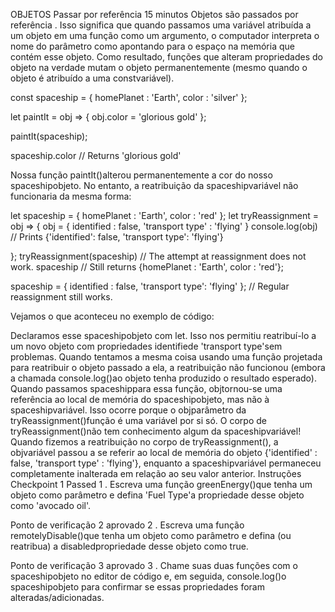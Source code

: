 OBJETOS
Passar por referência
15 minutos
Objetos são passados ​​por referência . Isso significa que quando passamos uma variável atribuída a um objeto em uma função como um argumento, o computador interpreta o nome do parâmetro como apontando para o espaço na memória que contém esse objeto. Como resultado, funções que alteram propriedades do objeto na verdade mutam o objeto permanentemente (mesmo quando o objeto é atribuído a uma constvariável).

const spaceship = {
  homePlanet : 'Earth',
  color : 'silver'
};
 
let paintIt = obj => {
  obj.color = 'glorious gold'
};
 
paintIt(spaceship);
 
spaceship.color // Returns 'glorious gold'
 

Nossa função paintIt()alterou permanentemente a cor do nosso spaceshipobjeto. No entanto, a reatribuição da spaceshipvariável não funcionaria da mesma forma:

let spaceship = {
  homePlanet : 'Earth',
  color : 'red'
};
let tryReassignment = obj => {
  obj = {
    identified : false, 
    'transport type' : 'flying'
  }
  console.log(obj) // Prints {'identified': false, 'transport type': 'flying'}
 
};
tryReassignment(spaceship) // The attempt at reassignment does not work.
spaceship // Still returns {homePlanet : 'Earth', color : 'red'};
 
spaceship = {
  identified : false, 
  'transport type': 'flying'
}; // Regular reassignment still works.

Vejamos o que aconteceu no exemplo de código:

Declaramos esse spaceshipobjeto com let. Isso nos permitiu reatribuí-lo a um novo objeto com propriedades identifiede 'transport type'sem problemas.
Quando tentamos a mesma coisa usando uma função projetada para reatribuir o objeto passado a ela, a reatribuição não funcionou (embora a chamada console.log()ao objeto tenha produzido o resultado esperado).
Quando passamos spaceshippara essa função, objtornou-se uma referência ao local de memória do spaceshipobjeto, mas não à spaceshipvariável. Isso ocorre porque o objparâmetro da tryReassignment()função é uma variável por si só. O corpo de tryReassignment()não tem conhecimento algum da spaceshipvariável!
Quando fizemos a reatribuição no corpo de tryReassignment(), a objvariável passou a se referir ao local de memória do objeto {'identified' : false, 'transport type' : 'flying'}, enquanto a spaceshipvariável permaneceu completamente inalterada em relação ao seu valor anterior.
Instruções
Checkpoint 1 Passed
1 .
Escreva uma função greenEnergy()que tenha um objeto como parâmetro e defina 'Fuel Type'a propriedade desse objeto como 'avocado oil'.

Ponto de verificação 2 aprovado
2 .
Escreva uma função remotelyDisable()que tenha um objeto como parâmetro e defina (ou reatribua) a disabledpropriedade desse objeto como true.

Ponto de verificação 3 aprovado
3 .
Chame suas duas funções com o spaceshipobjeto no editor de código e, em seguida, console.log()o spaceshipobjeto para confirmar se essas propriedades foram alteradas/adicionadas.